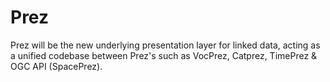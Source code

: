 # Prez
Prez will be the new underlying presentation layer for linked data, acting as a unified codebase between Prez's such as VocPrez, Catprez, TimePrez & OGC API (SpacePrez).